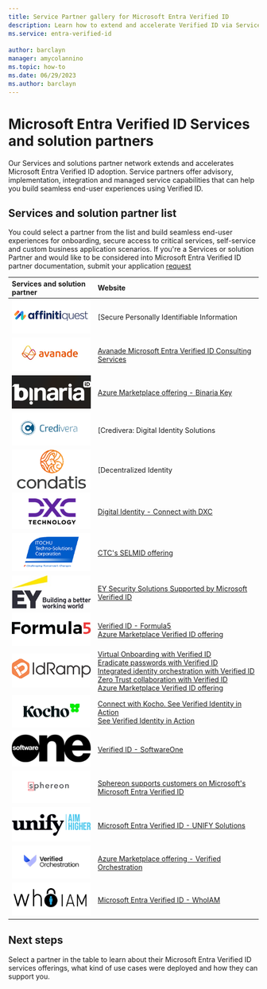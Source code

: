 ```yaml
---
title: Service Partner gallery for Microsoft Entra Verified ID
description: Learn how to extend and accelerate Verified ID via Service Partners.
ms.service: entra-verified-id

author: barclayn
manager: amycolannino
ms.topic: how-to
ms.date: 06/29/2023
ms.author: barclayn
---
```


# Microsoft Entra Verified ID Services and solution partners

Our Services and solutions partner network extends and accelerates Microsoft Entra Verified ID adoption. Service partners offer advisory, implementation, integration and managed service capabilities that can help you build seamless end-user experiences using Verified ID.

## Services and solution partner list

You could select a partner from the list and build seamless end-user experiences for onboarding, secure access to critical services, self-service and custom business application scenarios. If you're a Services or solution Partner and would like to be considered into Microsoft Entra Verified ID partner documentation, submit your application [request](https://forms.microsoft.com/r/AGVsXmf4EZ)

| Services and solution partner | Website |
|:-------------------------|:--------------|
| ![Screenshot of Affinitiquest logo.](media/services-partners/affinitiquest.png) | [Secure Personally Identifiable Information | AffinitiQuest](https://affinitiquest.io/) |
| ![Screenshot of Avanade logo.](media/services-partners/avanade.png) | [Avanade Microsoft Entra Verified ID Consulting Services](https://appsource.microsoft.com/marketplace/consulting-services/avanadeinc.ava_entra_verified_id_fy23?exp=ubp8) |
| ![Screenshot of Binaria logo.](media/services-partners/binaria.png) | [Azure Marketplace offering - Binaria Key](https://azuremarketplace.microsoft.com/marketplace/apps/binariatechnologies1583779526579.binariakey?tab=Overview) |
| ![Screenshot of Credivera logo.](media/services-partners/credivera.png) | [Credivera: Digital Identity Solutions | Verifiable Credentials](https://www.credivera.com/) |
| ![Screenshot of Condatis logo.](media/services-partners/condatis.png) | [Decentralized Identity | Condatis](https://condatis.com/technology/decentralized-identity/) |
| ![Screenshot of DXC logo.](media/services-partners/dxc.png) | [Digital Identity - Connect with DXC](https://dxc.com/us/en/services/security/digital-identity) |
| ![Screenshot of CTC logo.](media/services-partners/ctc.png) | [CTC's SELMID offering](https://ctc-insight.com/selmid) |
| ![Screenshot of EY logo.](media/services-partners/ey.png) | [EY Security Solutions Supported by Microsoft Verified ID](https://azuremarketplace.microsoft.com/marketplace/apps/ey_global.ey_ss_supported_by_msft_verified_id?tab=Overview) |
| ![Screenshot of Formula5 logo.](media/services-partners/formula5.png) | [Verified ID - Formula5](https://formula5.com/accelerator-for-microsoft-entra-verified-id/)<br/>[Azure Marketplace Verified ID offering](https://azuremarketplace.microsoft.com/marketplace/consulting-services/formulaconsultingllc1668008672143.verifiable_credentials_formula5-preview?tab=Overview&flightCodes=d12a14cf40204b39840e5c0f114c1366) |
| ![Screenshot of IdRamp logo.](media/services-partners/idramp.png) | [Virtual Onboarding with Verified ID](https://idramp.com/virtual-onboarding-with-ms-entra-verified-id/)<br/>[Eradicate passwords with Verified ID](https://idramp.com/eradicate-passwords-with-verified-id-orchestration/)<br/>[Integrated identity orchestration with Verified ID](https://idramp.com/entra-verified-id-integrated-identity-orchestration/)<br/>[Zero Trust collaboration with Verified ID](https://idramp.com/protected-virtual-meetings/)<br/>[Azure Marketplace Verified ID offering](https://azuremarketplace.microsoft.com/marketplace/apps/idrampinc1682537450107.idramp-orchestration?tab=Overview) |
| ![Screenshot of Kocho logo.](media/services-partners/kocho.png) | [Connect with Kocho. See Verified Identity in Action](https://kocho.co.uk/contact-us/)<br/>[See Verified Identity in Action](https://kocho.co.uk/verified-id-in-action/) |
| ![Screenshot of SoftwareOne logo.](media/services-partners/softwareone.png) | [Verified ID - SoftwareOne](https://www.softwareone.com/) |
| ![Screenshot of Sphereon logo.](media/services-partners/sphereon.png) | [Sphereon supports customers on Microsoft's Microsoft Entra Verified ID](https://sphereon.com/sphereon-supports-microsofts-entra-verified-id/) |
| ![Screenshot of Unify logo.](media/services-partners/unify.png) | [Microsoft Entra Verified ID - UNIFY Solutions](https://unifysolutions.net/entra/verified-id/) |
| ![Screenshot of VO logo.](media/services-partners/verified-orchestration.png) | [Azure Marketplace offering - Verified Orchestration](https://azuremarketplace.microsoft.com/marketplace/apps/verifiedorchestrationptyltd1695169491637.verified_orchestration1?tab=Overview) |
| ![Screenshot of Whoiam logo.](media/services-partners/whoiam.png) | [Microsoft Entra Verified ID - WhoIAM](https://www.whoiam.ai/product/microsoft-entra-verified-id/) |

## Next steps

Select a partner in the table to learn about their Microsoft Entra Verified ID services offerings, what kind of use cases were deployed and how they can support you.
